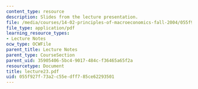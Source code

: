 ```yaml
---
content_type: resource
description: Slides from the lecture presentation.
file: /media/courses/14-02-principles-of-macroeconomics-fall-2004/055f927f73a2c55edff785ce62293501_lecture23.pdf
file_type: application/pdf
learning_resource_types:
- Lecture Notes
ocw_type: OCWFile
parent_title: Lecture Notes
parent_type: CourseSection
parent_uid: 35905406-5bc4-9017-484c-f36465a65f2a
resourcetype: Document
title: lecture23.pdf
uid: 055f927f-73a2-c55e-dff7-85ce62293501
---
```

